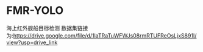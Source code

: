 # FMR-YOLO
海上红外舰船目标检测
数据集链接为:https://drive.google.com/file/d/1laTRaTuWFWJs08rmRTUFReOsLjxS891I/view?usp=drive_link
